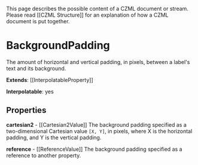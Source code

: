 This page describes the possible content of a CZML document or stream.  Please read [[CZML Structure]] for an explanation of how a CZML document is put together.

# BackgroundPadding

The amount of horizontal and vertical padding, in pixels, between a label's text and its background.

**Extends**: [[InterpolatableProperty]]

**Interpolatable**: yes

## Properties

**cartesian2** - [[Cartesian2Value]]
The background padding specified as a two-dimensional Cartesian value `[X, Y]`, in pixels, where X is the horizontal padding, and Y is the vertical padding.


**reference** - [[ReferenceValue]]
The background padding specified as a reference to another property.


